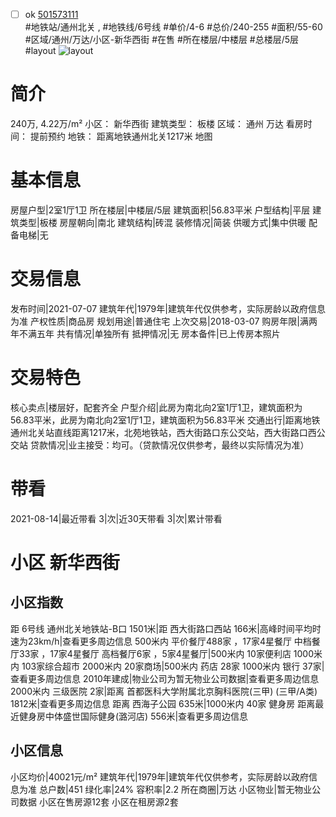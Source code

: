 - [ ] ok [501573111](https://bj.5i5j.com/ershoufang/501573111.html)  
 #地铁站/通州北关 ,  #地铁线/6号线
#单价/4-6 #总价/240-255 #面积/55-60   #区域/通州/万达/小区-新华西街 #在售 #所在楼层/中楼层 #总楼层/5层 #layout 
![layout](http://image2a.5i5j.com/bdir/layout/74cd44be38a74bc8ba2bd2ba300b0ced.jpg_P5.jpg) 
# 简介 
 240万,  4.22万/m² 
小区： 新华西街
建筑类型： 板楼
区域： 通州 万达
看房时间： 提前预约
地铁： 距离地铁通州北关1217米 地图
# 基本信息 
 房屋户型|2室1厅1卫
所在楼层|中楼层/5层
建筑面积|56.83平米
户型结构|平层
建筑类型|板楼
房屋朝向|南北
建筑结构|砖混
装修情况|简装
供暖方式|集中供暖
配备电梯|无
# 交易信息 
 发布时间|2021-07-07
建筑年代|1979年|建筑年代仅供参考，实际房龄以政府信息为准
产权性质|商品房
规划用途|普通住宅
上次交易|2018-03-07
购房年限|满两年不满五年
共有情况|单独所有
抵押情况|无
房本备件|已上传房本照片
# 交易特色 
 核心卖点|楼层好，配套齐全
户型介绍|此房为南北向2室1厅1卫，建筑面积为56.83平米，此房为南北向2室1厅1卫，建筑面积为56.83平米
交通出行|距离地铁通州北关站直线距离1217米，北苑地铁站，西大街路口东公交站，西大街路口西公交站
贷款情况|业主接受：均可。（贷款情况仅供参考，最终以实际情况为准）
# 带看 
 2021-08-14|最近带看	 3|次|近30天带看	 3|次|累计带看
# 小区 新华西街
## 小区指数 
 距 6号线 通州北关地铁站-B口 1501米|距 西大街路口西站 166米|高峰时间平均时速为23km/h|查看更多周边信息
500米内 平价餐厅488家 ，17家4星餐厅
中档餐厅33家 ，17家4星餐厅
高档餐厅6家 ，5家4星餐厅|500米内 10家便利店
1000米内 103家综合超市
2000米内 20家商场|500米内 药店 28家
1000米内 银行 37家|查看更多周边信息
2010年建成|物业公司为暂无物业公司数据|查看更多周边信息
2000米内 三级医院 2家|距离 首都医科大学附属北京胸科医院(三甲) (三甲/A类) 1812米|查看更多周边信息
距离 西海子公园 635米|1000米内 40家 健身房
距离最近健身房中体盛世国际健身(潞河店) 556米|查看更多周边信息
## 小区信息 
 小区均价|40021元/m²
建筑年代|1979年|建筑年代仅供参考，实际房龄以政府信息为准
总户数|451
绿化率|24%
容积率|2.2
所在商圈|万达
小区物业|暂无物业公司数据
小区在售房源12套
小区在租房源2套
